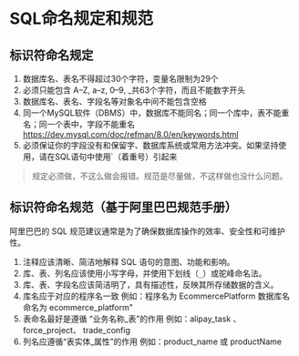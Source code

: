 # SQL命名规定和规范

## 标识符命名规定

1. 数据库名、表名不得超过30个字符，变量名限制为29个 
2. 必须只能包含 A–Z, a–z, 0–9, _共63个字符，而且不能数字开头 
3. 数据库名、表名、字段名等对象名中间不能包含空格 
4. 同一个MySQL软件（DBMS）中，数据库不能同名；同一个库中，表不能重名；同一个表中，字段不能重名 https://dev.mysql.com/doc/refman/8.0/en/keywords.html 
5. 必须保证你的字段没有和保留字、数据库系统或常用方法冲突。如果坚持使用，请在SQL语句中使用`（着重号）引起来

> 规定必须做，不这么做会报错。规范是尽量做，不这样做也没什么问题。

## 标识符命名规范（基于阿里巴巴规范手册）

阿里巴巴的 SQL 规范建议通常是为了确保数据库操作的效率、安全性和可维护性。

1. 注释应该清晰、简洁地解释 SQL 语句的意图、功能和影响。 
2. 库、表、列名应该使用小写字母，并使用下划线（`_`）或驼峰命名法。 
3. 库、表、字段名应该简洁明了，具有描述性，反映其所存储数据的含义。 
4. 库名应于对应的程序名一致 例如：程序名为 EcommercePlatform 数据库名命名为 ecommerce_platform" 
5. 表命名最好是遵循 “业务名称_表”的作用 例如：alipay_task 、 force_project、 trade_config 
6. 列名应遵循“表实体_属性”的作用 例如：product_name 或 productName